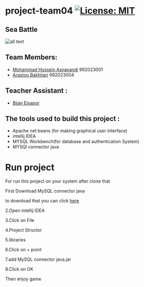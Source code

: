 # project-team04 [![License: MIT](https://img.shields.io/badge/License-MIT-yellow.svg)](https://opensource.org/licenses/MIT)
## Sea Battle
![all text](https://games.lol/wp-content/uploads/2021/01/naval-warfare-simulations.jpg)
## Team Members:
+ [Mohammad Hussein Asnavandi](https://github.com/mhas1381) 992023001
+ [Arastoo Bakhtiari](https://github.com/ArastooBakhtiari) 992023004
## Teacher Assistant :
+ [Bijan Eisapor](https://github.com/BijanKHU)
## The tools used to build this project :
+ Apache net beans (for making graphical user interface)
+ intellij IDEA 
+ MYSQL Workbench(for database and authentication System)
+ MYSQl connector java
 
 # Run project
 For run this project on your system after clone that
 
 First Download MySQL connector java
 
 to download that you can  click [here](https://search.maven.org/artifact/mysql/mysql-connector-java/8.0.24/jar)
 
 2.Open intellij IDEA
 
 3.Click on File

 4.Project Structor

 5.libraries

 6.Click on + point

 7.add MySQL  connector java.jar

 8.Click on OK  

Then enjoy game


